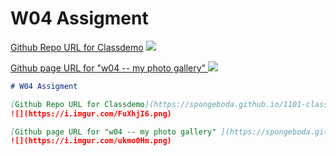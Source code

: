 # W04 Assigment

[Github Repo URL for Classdemo](https://spongeboda.github.io/1101-classdemo-407230324/)
![](https://i.imgur.com/FuXhjI6.png)

[Github page URL for "w04 -- my photo gallery" ](https://spongeboda.github.io/1101-classdemo-407230324/W04/myphotogallery.html)
![](https://i.imgur.com/ukmo0Hm.png)

```markdown
# W04 Assigment

[Github Repo URL for Classdemo](https://spongeboda.github.io/1101-classdemo-407230324/)
![](https://i.imgur.com/FuXhjI6.png)

[Github page URL for "w04 -- my photo gallery" ](https://spongeboda.github.io/1101-classdemo-407230324/W04/myphotogallery.html)
![](https://i.imgur.com/ukmo0Hm.png)
```

